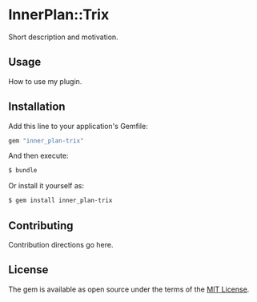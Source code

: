 # InnerPlan::Trix
Short description and motivation.

## Usage
How to use my plugin.

## Installation
Add this line to your application's Gemfile:

```ruby
gem "inner_plan-trix"
```

And then execute:
```bash
$ bundle
```

Or install it yourself as:
```bash
$ gem install inner_plan-trix
```

## Contributing
Contribution directions go here.

## License
The gem is available as open source under the terms of the [MIT License](https://opensource.org/licenses/MIT).

